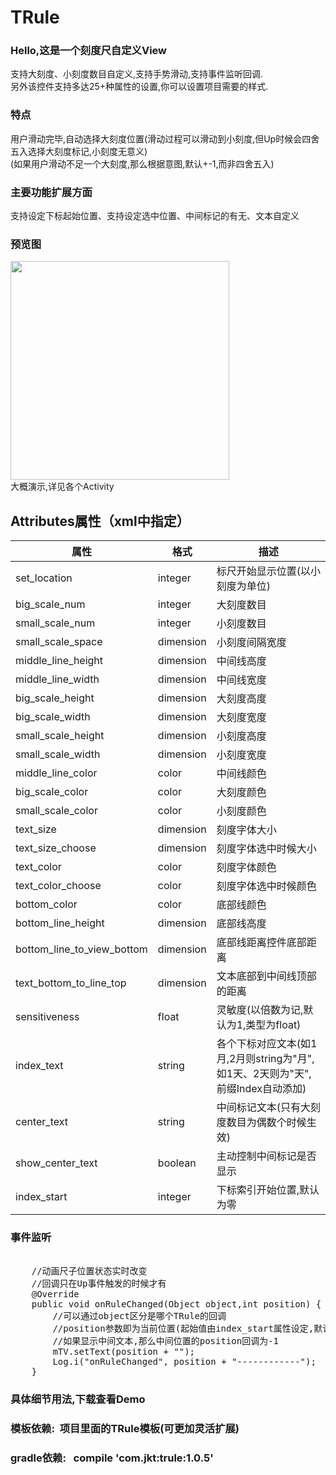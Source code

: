 # TRule
###  Hello,这是一个刻度尺自定义View
  支持大刻度、小刻度数目自定义,支持手势滑动,支持事件监听回调.</br>
  另外该控件支持多达25+种属性的设置,你可以设置项目需要的样式.</br>
###  特点
   用户滑动完毕,自动选择大刻度位置(滑动过程可以滑动到小刻度,但Up时候会四舍五入选择大刻度标记,小刻度无意义)</br>
   (如果用户滑动不足一个大刻度,那么根据意图,默认+-1,而非四舍五入)
### 主要功能扩展方面
  支持设定下标起始位置、支持设定选中位置、中间标记的有无、文本自定义   
###  预览图
  <img width="350"  src="https://github.com/HoldMyOwn/TRule/blob/master/preview/rule-5.gif"/><br>
  大概演示,详见各个Activity</br>
  
## Attributes属性（xml中指定）
 |属性|格式|描述
 |---|---|---|
 |set_location|integer|标尺开始显示位置(以小刻度为单位)
 |big_scale_num|integer|大刻度数目
 |small_scale_num|integer|小刻度数目
 |small_scale_space|dimension|小刻度间隔宽度
 |middle_line_height|dimension|中间线高度
 |middle_line_width|dimension|中间线宽度
 |big_scale_height|dimension|大刻度高度
 |big_scale_width|dimension|大刻度宽度
 |small_scale_height|dimension|小刻度高度
 |small_scale_width|dimension|小刻度宽度
 |middle_line_color|color|中间线颜色
 |big_scale_color|color|大刻度颜色
 |small_scale_color|color|小刻度颜色
 |text_size|dimension|刻度字体大小
 |text_size_choose|dimension|刻度字体选中时候大小
 |text_color|color|刻度字体颜色
 |text_color_choose|color|刻度字体选中时候颜色
 |bottom_color|color|底部线颜色
 |bottom_line_height|dimension|底部线高度
 |bottom_line_to_view_bottom|dimension|底部线距离控件底部距离
 |text_bottom_to_line_top|dimension|文本底部到中间线顶部的距离
 |sensitiveness|float|灵敏度(以倍数为记,默认为1,类型为float)
 |index_text|string|各个下标对应文本(如1月,2月则string为"月",如1天、2天则为"天",前缀Index自动添加)
 |center_text|string|中间标记文本(只有大刻度数目为偶数个时候生效)
 |show_center_text|boolean|主动控制中间标记是否显示
 |index_start|integer|下标索引开始位置,默认为零
 
###  事件监听
<pre>   
    //动画尺子位置状态实时改变
    //回调只在Up事件触发的时候才有
    @Override
    public void onRuleChanged(Object object,int position) {
        //可以通过object区分是哪个TRule的回调
        //position参数即为当前位置(起始值由index_start属性设定,默认为1)
        //如果显示中间文本,那么中间位置的position回调为-1
        mTV.setText(position + "");
        Log.i("onRuleChanged", position + "------------");
    }
</pre>    
###   具体细节用法,下载查看Demo</br>
###   模板依赖:&nbsp;&nbsp;项目里面的TRule模板(可更加灵活扩展)</br>
###   gradle依赖:&nbsp;&nbsp;&nbsp;compile&nbsp;'com.jkt:trule:1.0.5'</br>

